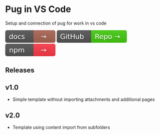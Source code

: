 # Pug in VS Code

Setup and connection of pug for work in vs code

[![Documentation is at pugjs.org](/src/docs.svg)](https://pugjs.org/api/getting-started.html)
[![GitHub Repo](/src/github.svg)](https://github.com/pugjs/pug)
[![Download NPM](/src/npm.svg)](https://www.npmjs.com/package/gulp-pug)

## Releases

## v1.0

+ Simple template without importing attachments and additional pages

## v2.0

+ Template using content import from subfolders
